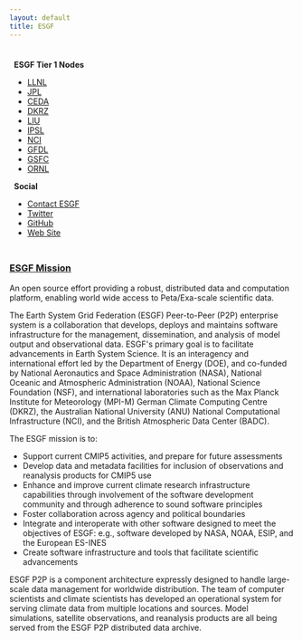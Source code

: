 ```yaml
---
layout: default
title: ESGF
---
```


<div class="row">
    <div class="col-xs-6 col-sm-3">
        <div class="well leftnavwell" style="padding: 8px 8px;">
            <p><b>ESGF Tier 1 Nodes</b></p>
            <ul>
                <li><a href="http://pcmdi.llnl.gov">LLNL</a></li>
                <li><a href="http://esgf-node.jpl.nasa.gov">JPL</a></li>
                <li><a href="http://esgf-index1.ceda.ac.uk">CEDA</a></li>
                <li><a href="http://esgf-data.dkrz.de">DKRZ</a></li>
                <li><a href="http://esg-dn1.nsc.liu.se">LIU</a></li>
                <li><a href="http://esgf-node.ipsl.upmc.fr">IPSL</a></li>
                <li><a href="http://esgf.nci.org.au">NCI</a></li>
                <li><a href="http://esgdata.gfdl.noaa.gov">GFDL</a></li>
                <li><a href="http://esgf.nccs.nasa.gov">GSFC</a></li>
                <li><a href="http://esg.ccs.ornl.gov">ORNL</a></li>
            </ul>
            <p><b>Social</b></p>
            <ul>
                <li><a href="mailto:esgf-user@lists.llnl.gov?Subject=Request for information about ESGF"> Contact ESGF</a></li>
                <li><a href="http://www.twitter.com/ESGForg">Twitter</a></li>
                <li><a href="https://github.com/ESGF">GitHub</a></li>
                <li><a href="http://esgf.llnl.gov">Web Site</a></li>
            </ul>
        </div>
    </div>
    <div class="col-xs-6 col-sm-9">
        <h3><a href="http://esgf.llnl.gov">ESGF Mission</a></h3>
        <p>An open source effort providing a robust, distributed data and computation platform, enabling
            world wide access to Peta/Exa-scale scientific data.</p>
        <p>The Earth System Grid Federation (ESGF) Peer-to-Peer (P2P) enterprise system is a collaboration
        that develops, deploys and maintains software infrastructure for the management, dissemination,
        and analysis of model output and observational data. ESGF's primary goal is to facilitate
        advancements in Earth System Science. It is an interagency and international effort led by the
        Department of Energy (DOE), and co-funded by National Aeronautics and Space Administration (NASA),
        National Oceanic and Atmospheric Administration (NOAA), National Science Foundation (NSF), and
        international laboratories such as the Max Planck Institute for Meteorology (MPI-M) German Climate
        Computing Centre (DKRZ), the Australian National University (ANU) National Computational
        Infrastructure (NCI), and the British Atmospheric Data Center (BADC). </p>
        <p>The ESGF mission is to:
        <ul>
            <li>Support current CMIP5 activities, and prepare for future assessments</li>
            <li>Develop data and metadata facilities for inclusion of observations and reanalysis products for CMIP5 use</li>
            <li>Enhance and improve current climate research infrastructure capabilities through involvement of the
                software development community and through adherence to sound software principles</li>
            <li>Foster collaboration across agency and political boundaries</li>
            <li>Integrate and interoperate with other software designed to meet the objectives of ESGF: e.g., software
                developed by NASA, NOAA, ESIP, and the European ES-INES</li>
            <li>Create software infrastructure and tools that facilitate scientific advancements</li>
        </ul>
        <p>ESGF P2P is a component architecture expressly designed to handle large-scale data management for worldwide
        distribution. The team of computer scientists and climate scientists has developed an operational system
        for serving climate data from multiple locations and sources. Model simulations, satellite observations,
        and reanalysis products are all being served from the ESGF P2P distributed data archive.</p>
        </p>
    </div>
</div>